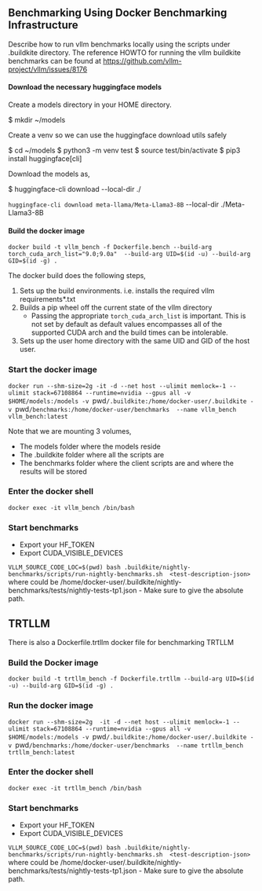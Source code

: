 ## Benchmarking Using Docker Benchmarking Infrastructure

Describe how to run vllm benchmarks locally using the scripts under .buildkite directory. The reference HOWTO for
running the vllm buildkite benchmarks can be found at https://github.com/vllm-project/vllm/issues/8176


#### Download the necessary huggingface models

Create a models directory in your HOME directory.

$ mkdir ~/models

Create a venv so we can use the huggingface download utils safely

$ cd ~/models
$ python3 -m venv test
$ source test/bin/activate
$ pip3 install huggingface[cli]

Download the models as,

$ huggingface-cli download <model-tag> --local-dir ./<last-part-of-model-tag>

`huggingface-cli download meta-llama/Meta-Llama3-8B` --local-dir ./Meta-Llama3-8B

#### Build the docker image

`docker build -t vllm_bench -f Dockerfile.bench --build-arg torch_cuda_arch_list="9.0;9.0a"  --build-arg UID=$(id -u) --build-arg GID=$(id -g) .`

The docker build does the following steps,
  1. Sets up the build environments. i.e. installs the required vllm requirements*.txt
  2. Builds a pip wheel off the current state of the vllm directory
      - Passing the appropriate `torch_cuda_arch_list` is important. This is not set by default as
        default values encompasses all of the supported CUDA arch and the build times can be intolerable.
  3. Sets up the user home directory with the same UID and GID of the host user.

### Start the docker image

`docker run --shm-size=2g -it -d --net host --ulimit memlock=-1 --ulimit stack=67108864 --runtime=nvidia --gpus all -v $HOME/models:/models -v `pwd`/.buildkite:/home/docker-user/.buildkite -v `pwd`/benchmarks:/home/docker-user/benchmarks  --name vllm_bench vllm_bench:latest `

Note that we are mounting 3 volumes, 
 - The models folder where the models reside
 - The .buildkite folder where all the scripts are
 - The benchmarks folder where the client scripts are and where the results will be stored 

### Enter the docker shell

`docker exec -it vllm_bench /bin/bash`

### Start benchmarks
- Export your HF_TOKEN
- Export CUDA_VISIBLE_DEVICES

`VLLM_SOURCE_CODE_LOC=$(pwd) bash .buildkite/nightly-benchmarks/scripts/run-nightly-benchmarks.sh  <test-description-json>`
where <test-description-json> could be /home/docker-user/.buildkite/nightly-benchmarks/tests/nightly-tests-tp1.json - Make sure to give the absolute path.

## TRTLLM

There is also a Dockerfile.trtllm docker file for benchmarking TRTLLM

### Build the Docker image
`docker build -t trtllm_bench -f Dockerfile.trtllm --build-arg UID=$(id -u) --build-arg GID=$(id -g) .` 

### Run the docker image

`docker run --shm-size=2g  -it -d --net host --ulimit memlock=-1 --ulimit stack=67108864 --runtime=nvidia --gpus all -v $HOME/models:/models -v `pwd`/.buildkite:/home/docker-user/.buildkite -v `pwd`/benchmarks:/home/docker-user/benchmarks  --name trtllm_bench trtllm_bench:latest`

### Enter the docker shell

`docker exec -it trtllm_bench /bin/bash`

### Start benchmarks
- Export your HF_TOKEN
- Export CUDA_VISIBLE_DEVICES

`VLLM_SOURCE_CODE_LOC=$(pwd) bash .buildkite/nightly-benchmarks/scripts/run-nightly-benchmarks.sh  <test-description-json>`
where <test-description-json> could be /home/docker-user/.buildkite/nightly-benchmarks/tests/nightly-tests-tp1.json - Make sure to give the absolute path.
